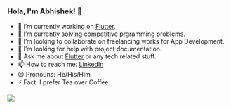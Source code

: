 ### Hola, I'm Abhishek! 👋

- 🔭 I’m currently working on [Flutter](https://flutter.dev).
- 🌱 I’m currently solving competitive prgramming problems.
- 👯 I’m looking to collaborate on freelancing works for App Development.
- 🤔 I’m looking for help with project documentation.
- 💬 Ask me about [Flutter](https://flutter.dev) or any tech related stuff.
- 📫 How to reach me: [LinkedIn](https://www.linkedin.com/in/abhishek-kumar-42437119b/)
- 😄 Pronouns: He/His/Him
- ⚡ Fact: I prefer Tea over Coffee.

<img src="https://github-readme-stats.vercel.app/api?username=iamabhishek229313&&show_icons=true&title_color=ffffff&icon_color=bb2acf&text_color=daf7dc&bg_color=191919">


